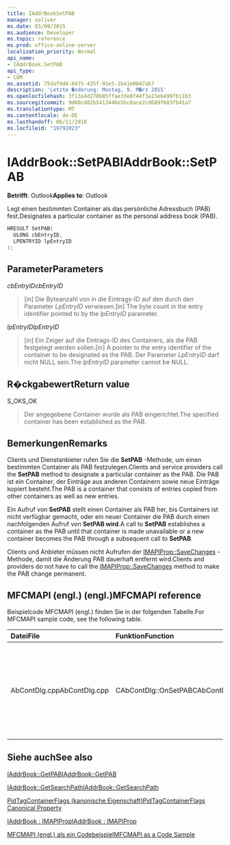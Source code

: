 ```yaml
---
title: IAddrBookSetPAB
manager: soliver
ms.date: 03/09/2015
ms.audience: Developer
ms.topic: reference
ms.prod: office-online-server
localization_priority: Normal
api_name:
- IAddrBook.SetPAB
api_type:
- COM
ms.assetid: 75daf9d4-6975-435f-91e5-1b41e0047ab7
description: 'Letzte �nderung: Montag, 9. M�rz 2015'
ms.openlocfilehash: 3f13a4d278b85ffae33e8f44f3a15eb499fb11b3
ms.sourcegitcommit: 9d60cd82b5413446e5bc8ace2cd689f683fb41a7
ms.translationtype: MT
ms.contentlocale: de-DE
ms.lasthandoff: 06/11/2018
ms.locfileid: "19792023"
---
```

# <a name="iaddrbooksetpab"></a><span data-ttu-id="6bcd3-103">IAddrBook::SetPAB</span><span class="sxs-lookup"><span data-stu-id="6bcd3-103">IAddrBook::SetPAB</span></span>

  
  
<span data-ttu-id="6bcd3-104">**Betrifft**: Outlook</span><span class="sxs-lookup"><span data-stu-id="6bcd3-104">**Applies to**: Outlook</span></span> 
  
<span data-ttu-id="6bcd3-105">Legt einen bestimmten Container als das persönliche Adressbuch (PAB) fest.</span><span class="sxs-lookup"><span data-stu-id="6bcd3-105">Designates a particular container as the personal address book (PAB).</span></span>
  
```cpp
HRESULT SetPAB(
  ULONG cbEntryID,
  LPENTRYID lpEntryID
);
```

## <a name="parameters"></a><span data-ttu-id="6bcd3-106">Parameter</span><span class="sxs-lookup"><span data-stu-id="6bcd3-106">Parameters</span></span>

 <span data-ttu-id="6bcd3-107">_cbEntryID_</span><span class="sxs-lookup"><span data-stu-id="6bcd3-107">_cbEntryID_</span></span>
  
> <span data-ttu-id="6bcd3-108">[in] Die Byteanzahl von in die Eintrags-ID auf den durch den Parameter _LpEntryID_ verwiesen.</span><span class="sxs-lookup"><span data-stu-id="6bcd3-108">[in] The byte count in the entry identifier pointed to by the  _lpEntryID_ parameter.</span></span> 
    
 <span data-ttu-id="6bcd3-109">_lpEntryID_</span><span class="sxs-lookup"><span data-stu-id="6bcd3-109">_lpEntryID_</span></span>
  
> <span data-ttu-id="6bcd3-110">[in] Ein Zeiger auf die Eintrags-ID des Containers, als die PAB festgelegt werden sollen.</span><span class="sxs-lookup"><span data-stu-id="6bcd3-110">[in] A pointer to the entry identifier of the container to be designated as the PAB.</span></span> <span data-ttu-id="6bcd3-111">Der Parameter _LpEntryID_ darf nicht NULL sein.</span><span class="sxs-lookup"><span data-stu-id="6bcd3-111">The  _lpEntryID_ parameter cannot be NULL.</span></span> 
    
## <a name="return-value"></a><span data-ttu-id="6bcd3-112">R�ckgabewert</span><span class="sxs-lookup"><span data-stu-id="6bcd3-112">Return value</span></span>

<span data-ttu-id="6bcd3-113">S_OK</span><span class="sxs-lookup"><span data-stu-id="6bcd3-113">S_OK</span></span> 
  
> <span data-ttu-id="6bcd3-114">Der angegebene Container wurde als PAB eingerichtet.</span><span class="sxs-lookup"><span data-stu-id="6bcd3-114">The specified container has been established as the PAB.</span></span>
    
## <a name="remarks"></a><span data-ttu-id="6bcd3-115">Bemerkungen</span><span class="sxs-lookup"><span data-stu-id="6bcd3-115">Remarks</span></span>

<span data-ttu-id="6bcd3-116">Clients und Dienstanbieter rufen Sie die **SetPAB** -Methode, um einen bestimmten Container als PAB festzulegen.</span><span class="sxs-lookup"><span data-stu-id="6bcd3-116">Clients and service providers call the **SetPAB** method to designate a particular container as the PAB.</span></span> <span data-ttu-id="6bcd3-117">Die PAB ist ein Container, der Einträge aus anderen Containern sowie neue Einträge kopiert besteht.</span><span class="sxs-lookup"><span data-stu-id="6bcd3-117">The PAB is a container that consists of entries copied from other containers as well as new entries.</span></span> 
  
<span data-ttu-id="6bcd3-118">Ein Aufruf von **SetPAB** stellt einen Container als PAB her, bis Containers ist nicht verfügbar gemacht, oder ein neuer Container die PAB durch einen nachfolgenden Aufruf von **SetPAB wird**.</span><span class="sxs-lookup"><span data-stu-id="6bcd3-118">A call to **SetPAB** establishes a container as the PAB until that container is made unavailable or a new container becomes the PAB through a subsequent call to **SetPAB**.</span></span> 
  
<span data-ttu-id="6bcd3-119">Clients und Anbieter müssen nicht Aufrufen der [IMAPIProp::SaveChanges](imapiprop-savechanges.md) -Methode, damit die Änderung PAB dauerhaft entfernt wird.</span><span class="sxs-lookup"><span data-stu-id="6bcd3-119">Clients and providers do not have to call the [IMAPIProp::SaveChanges](imapiprop-savechanges.md) method to make the PAB change permanent.</span></span> 
  
## <a name="mfcmapi-reference"></a><span data-ttu-id="6bcd3-120">MFCMAPI (engl.) (engl.)</span><span class="sxs-lookup"><span data-stu-id="6bcd3-120">MFCMAPI reference</span></span>

<span data-ttu-id="6bcd3-121">Beispielcode MFCMAPI (engl.) finden Sie in der folgenden Tabelle.</span><span class="sxs-lookup"><span data-stu-id="6bcd3-121">For MFCMAPI sample code, see the following table.</span></span>
  
|<span data-ttu-id="6bcd3-122">**Datei**</span><span class="sxs-lookup"><span data-stu-id="6bcd3-122">**File**</span></span>|<span data-ttu-id="6bcd3-123">**Funktion**</span><span class="sxs-lookup"><span data-stu-id="6bcd3-123">**Function**</span></span>|<span data-ttu-id="6bcd3-124">**Comment**</span><span class="sxs-lookup"><span data-stu-id="6bcd3-124">**Comment**</span></span>|
|:-----|:-----|:-----|
|<span data-ttu-id="6bcd3-125">AbContDlg.cpp</span><span class="sxs-lookup"><span data-stu-id="6bcd3-125">AbContDlg.cpp</span></span>  <br/> |<span data-ttu-id="6bcd3-126">CAbContDlg::OnSetPAB</span><span class="sxs-lookup"><span data-stu-id="6bcd3-126">CAbContDlg::OnSetPAB</span></span>  <br/> |<span data-ttu-id="6bcd3-127">MFCMAPI (engl.) verwendet die **SetPAB** -Methode, um dem angegebenen Container PAB stellen.</span><span class="sxs-lookup"><span data-stu-id="6bcd3-127">MFCMAPI uses the **SetPAB** method to make the specified container the PAB.</span></span>  <br/> |
   
## <a name="see-also"></a><span data-ttu-id="6bcd3-128">Siehe auch</span><span class="sxs-lookup"><span data-stu-id="6bcd3-128">See also</span></span>



[<span data-ttu-id="6bcd3-129">IAddrBook::GetPAB</span><span class="sxs-lookup"><span data-stu-id="6bcd3-129">IAddrBook::GetPAB</span></span>](iaddrbook-getpab.md)
  
[<span data-ttu-id="6bcd3-130">IAddrBook::GetSearchPath</span><span class="sxs-lookup"><span data-stu-id="6bcd3-130">IAddrBook::GetSearchPath</span></span>](iaddrbook-getsearchpath.md)
  
[<span data-ttu-id="6bcd3-131">PidTagContainerFlags (kanonische Eigenschaft)</span><span class="sxs-lookup"><span data-stu-id="6bcd3-131">PidTagContainerFlags Canonical Property</span></span>](pidtagcontainerflags-canonical-property.md)
  
[<span data-ttu-id="6bcd3-132">IAddrBook : IMAPIProp</span><span class="sxs-lookup"><span data-stu-id="6bcd3-132">IAddrBook : IMAPIProp</span></span>](iaddrbookimapiprop.md)


[<span data-ttu-id="6bcd3-133">MFCMAPI (engl.) als ein Codebeispiel</span><span class="sxs-lookup"><span data-stu-id="6bcd3-133">MFCMAPI as a Code Sample</span></span>](mfcmapi-as-a-code-sample.md)

